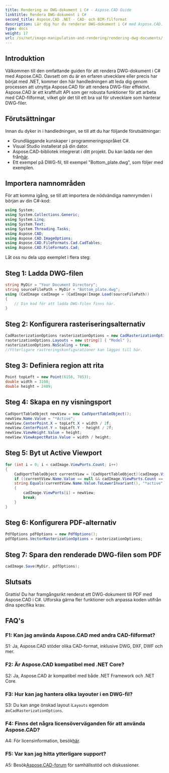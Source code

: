 ```yaml
---
title: Rendering av DWG-dokument i C# - Aspose.CAD Guide
linktitle: Rendera DWG-dokument i C#
second_title: Aspose.CAD .NET - CAD- och BIM-filformat
description: Lär dig hur du renderar DWG-dokument i C# med Aspose.CAD. Den här steg-för-steg-guiden täcker import, konfigurering och sparande med kodexempel.
type: docs
weight: 17
url: /sv/net/image-manipulation-and-rendering/rendering-dwg-documents/
---
```

## Introduktion

Välkommen till den omfattande guiden för att rendera DWG-dokument i C# med Aspose.CAD. Oavsett om du är en erfaren utvecklare eller precis har börjat med .NET, kommer den här handledningen att leda dig genom processen att utnyttja Aspose.CAD för att rendera DWG-filer effektivt. Aspose.CAD är ett kraftfullt API som ger robusta funktioner för att arbeta med CAD-filformat, vilket gör det till ett bra val för utvecklare som hanterar DWG-filer.

## Förutsättningar

Innan du dyker in i handledningen, se till att du har följande förutsättningar:

- Grundläggande kunskaper i programmeringsspråket C#.
- Visual Studio installerat på din dator.
-  Aspose.CAD-bibliotek integrerat i ditt projekt. Du kan ladda ner den från[här](https://releases.aspose.com/cad/net/).
- Ett exempel på DWG-fil, till exempel "Bottom_plate.dwg", som följer med exemplen.

## Importera namnområden

För att komma igång, se till att importera de nödvändiga namnrymden i början av din C#-kod:

```csharp
using System;
using System.Collections.Generic;
using System.Linq;
using System.Text;
using System.Threading.Tasks;
using Aspose.CAD;
using Aspose.CAD.ImageOptions;
using Aspose.CAD.FileFormats.Cad.CadTables;
using Aspose.CAD.FileFormats.Cad;
```

Låt oss nu dela upp exemplet i flera steg:

## Steg 1: Ladda DWG-filen

```csharp
string MyDir = "Your Document Directory";
string sourceFilePath = MyDir + "Bottom_plate.dwg";
using (CadImage cadImage = (CadImage)Image.Load(sourceFilePath))
{
    // Din kod för att ladda DWG-filen finns här.
}
```

## Steg 2: Konfigurera rasteriseringsalternativ

```csharp
CadRasterizationOptions rasterizationOptions = new CadRasterizationOptions();
rasterizationOptions.Layouts = new string[] { "Model" };
rasterizationOptions.NoScaling = true;
//Ytterligare rastreringskonfigurationer kan läggas till här.
```

## Steg 3: Definiera region att rita

```csharp
Point topLeft = new Point(6156, 7053);
double width = 3108;
double height = 2489;
```

## Steg 4: Skapa en ny visningsport

```csharp
CadVportTableObject newView = new CadVportTableObject();
newView.Name.Value = "*Active";
newView.CenterPoint.X = topLeft.X + width / 2f;
newView.CenterPoint.Y = topLeft.Y - height / 2f;
newView.ViewHeight.Value = height;
newView.ViewAspectRatio.Value = width / height;
```

## Steg 5: Byt ut Active Viewport

```csharp
for (int i = 0; i < cadImage.ViewPorts.Count; i++)
{
    CadVportTableObject currentView = (CadVportTableObject)(cadImage.ViewPorts[i]);
    if ((currentView.Name.Value == null && cadImage.ViewPorts.Count == 1) ||
    string.Equals(currentView.Name.Value.ToLowerInvariant(), "*active"))
    {
        cadImage.ViewPorts[i] = newView;
        break;
    }
}
```

## Steg 6: Konfigurera PDF-alternativ

```csharp
PdfOptions pdfOptions = new PdfOptions();
pdfOptions.VectorRasterizationOptions = rasterizationOptions;
```

## Steg 7: Spara den renderade DWG-filen som PDF

```csharp
cadImage.Save(MyDir, pdfOptions);
```

## Slutsats

Grattis! Du har framgångsrikt renderat ett DWG-dokument till PDF med Aspose.CAD i C#. Utforska gärna fler funktioner och anpassa koden utifrån dina specifika krav.

## FAQ's

### F1: Kan jag använda Aspose.CAD med andra CAD-filformat?

S1: Ja, Aspose.CAD stöder olika CAD-format, inklusive DWG, DXF, DWF och mer.

### F2: Är Aspose.CAD kompatibel med .NET Core?

S2: Ja, Aspose.CAD är kompatibel med både .NET Framework och .NET Core.

### F3: Hur kan jag hantera olika layouter i en DWG-fil?

 S3: Du kan ange önskad layout i`Layouts` egendom av`CadRasterizationOptions`.

### F4: Finns det några licensöverväganden för att använda Aspose.CAD?

 A4: För licensinformation, besök[här](https://purchase.aspose.com/buy).

### F5: Var kan jag hitta ytterligare support?

A5: Besök[Aspose.CAD-forum](https://forum.aspose.com/c/cad/19) för samhällsstöd och diskussioner.